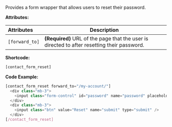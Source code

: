 Provides a form wrapper that allows users to reset their password.

**Attributes:**

**Attributes** | **Description** 
:--- | ---
```[forward_to]``` | **(Required)** URL of the page that the user is directed to after resetting their password.

**Shortcode:**

```js
[contact_form_reset]
``` 

**Code Example:**

```js
[contact_form_reset forward_to="/my-account/"]
  <div class="mb-3">
    <input class="form-control" id="password" name="password" placeholder="Password" type="password">
  </div>
  <div class="mb-3">
    <input class="btn" value="Reset" name="submit" type="submit" />
  </div>
[/contact_form_reset]
``` 